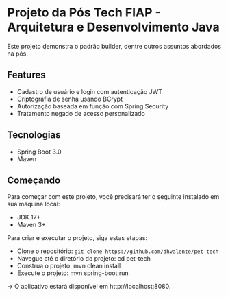 # Projeto da Pós Tech FIAP - Arquitetura e Desenvolvimento Java

Este projeto demonstra o padrão builder, dentre outros assuntos abordados na pós.

## Features
* Cadastro de usuário e login com autenticação JWT
* Criptografia de senha usando BCrypt
* Autorização baseada em função com Spring Security
* Tratamento negado de acesso personalizado

## Tecnologias
* Spring Boot 3.0
* Maven

## Começando
Para começar com este projeto, você precisará ter o seguinte instalado em sua máquina local:

* JDK 17+
* Maven 3+



Para criar e executar o projeto, siga estas etapas:

* Clone o repositório: `git clone https://github.com/dhvalente/pet-tech`
* Navegue até o diretório do projeto: cd pet-tech
* Construa o projeto: mvn clean install
* Execute o projeto: mvn spring-boot:run

-> O aplicativo estará disponível em http://localhost:8080.

